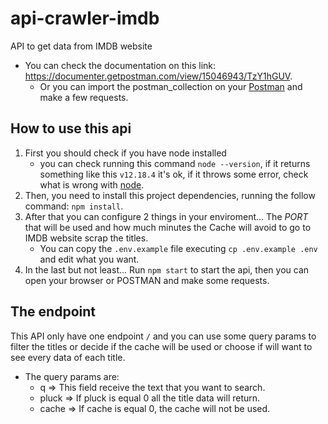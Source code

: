 # api-crawler-imdb
API to get data from IMDB website

* You can check the documentation on this link: https://documenter.getpostman.com/view/15046943/TzY1hGUV.
    * Or you can import the postman_collection on your [Postman](https://www.postman.com/) and make a few requests.

## How to use this api
1. First you should check if you have node installed
    * you can check running this command `node --version`, if it returns something like this `v12.18.4` it's ok, if it throws some error, check what is wrong with [node](https://nodejs.org/en/).
2. Then, you need to install this project dependencies, running the follow command: `npm install`.
3. After that you can configure 2 things in your enviroment... The *PORT* that will be used and how much minutes the Cache will avoid to go to IMDB website scrap the titles.
    * You can copy the `.env.example` file executing `cp .env.example .env` and edit what you want.
4. In the last but not least... Run `npm start` to start the api, then you can open your browser or POSTMAN and make some requests.

## The endpoint

This API only have one endpoint `/` and you can use some query params to filter the titles or decide if the cache will be used or choose if will want to see every data of each title.
* The query params are:
    * q => This field receive the text that you want to search.
    * pluck => If pluck is equal 0 all the title data will return.
    * cache => If cache is equal 0, the cache will not be used.